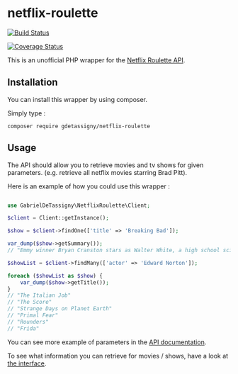 # netflix-roulette

[![Build Status](https://travis-ci.org/gabriel-detassigny/netflix-roulette.svg?branch=master)](https://travis-ci.org/gabriel-detassigny/netflix-roulette)

[![Coverage Status](https://coveralls.io/repos/github/gabriel-detassigny/netflix-roulette/badge.svg?branch=master)](https://coveralls.io/github/gabriel-detassigny/netflix-roulette?branch=master)


This is an unofficial PHP wrapper for the [Netflix Roulette API](https://netflixroulette.net/api/).

## Installation

You can install this wrapper by using composer.

Simply type :
```
composer require gdetassigny/netflix-roulette
```

## Usage

The API should allow you to retrieve movies and tv shows for given parameters.
(e.g. retrieve all netflix movies starring Brad Pitt).

Here is an example of how you could use this wrapper :
```php

use GabrielDeTassigny\NetflixRoulette\Client;

$client = Client::getInstance();

$show = $client->findOne(['title' => 'Breaking Bad']);

var_dump($show->getSummary());
// "Emmy winner Bryan Cranston stars as Walter White, a high school science teacher who learns..."

$showList = $client->findMany(['actor' => 'Edward Norton']);

foreach ($showList as $show) {
    var_dump($show->getTitle());
}
// "The Italian Job"
// "The Score"
// "Strange Days on Planet Earth"
// "Primal Fear"
// "Rounders"
// "Frida"
```

You can see more example of parameters in the [API documentation](https://netflixroulette.net/api/).

To see what information you can retrieve for movies / shows, have a look at [the interface](https://github.com/gabriel-detassigny/netflix-roulette/blob/master/src/Show/Show.php).